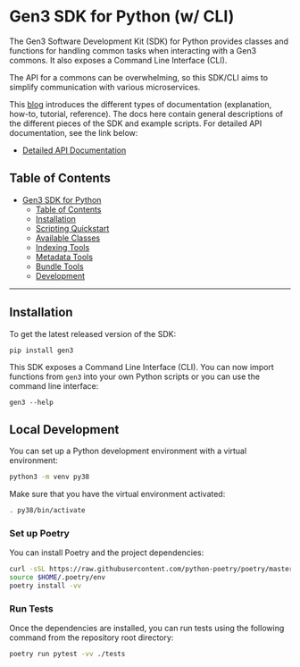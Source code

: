 # Gen3 SDK for Python (w/ CLI)

The Gen3 Software Development Kit (SDK) for Python provides classes and functions for handling common tasks when interacting with a Gen3 commons. It also exposes a Command Line Interface (CLI).

The API for a commons can be overwhelming, so this SDK/CLI aims
to simplify communication with various microservices.

This [blog](https://documentation.divio.com/introduction/) introduces the different types of documentation (explanation, how-to, tutorial, reference).
The docs here contain general descriptions of the different pieces of the SDK and example scripts. For detailed API documentation, see the link below:

* [Detailed API Documentation](https://uc-cdis.github.io/gen3sdk-python/_build/html/index.html)


## Table of Contents

- [Gen3 SDK for Python](#gen3-sdk-for-python)
  - [Table of Contents](#table-of-contents)
  - [Installation](#installation)
  - [Scripting Quickstart](docs/tutorial/quickStart.md)
  - [Available Classes](docs/reference/sdkClasses.md)
  - [Indexing Tools](docs/howto/diirmIndexing.md)
  - [Metadata Tools](docs/howto/metadataTools.md)
  - [Bundle Tools](docs/howto/bundleTools.md)
  - [Development](docs/howto/devTest.md)
  
---

## Installation

To get the latest released version of the SDK:

`pip install gen3`

This SDK exposes a Command Line Interface (CLI). You can now import functions from `gen3` into your own Python scripts or you can use the command line interface:

`gen3 --help`


## Local Development

You can set up a Python development environment with a virtual environment:

```bash
python3 -m venv py38
```

Make sure that you have the virtual environment activated:

```bash
. py38/bin/activate
```

### Set up Poetry

You can install Poetry and the project dependencies:

```bash
curl -sSL https://raw.githubusercontent.com/python-poetry/poetry/master/get-poetry.py | python -
source $HOME/.poetry/env
poetry install -vv
```

### Run Tests

Once the dependencies are installed, you can run tests using the following command from the repository root directory:

```bash
poetry run pytest -vv ./tests
```